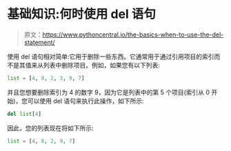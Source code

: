 # 基础知识:何时使用 del 语句

> 原文：<https://www.pythoncentral.io/the-basics-when-to-use-the-del-statement/>

使用 del 语句相对简单:它用于删除一些东西。它通常用于通过引用项目的索引而不是其值来从列表中删除项目。例如，如果您有以下列表:

```py
list = [4, 8, 2, 3, 9, 7]
```

并且您想要删除索引为 4 的数字 9，因为它是列表中的第 5 个项目(索引从 0 开始)，您可以使用 del 语句来执行此操作，如下所示:

```py
del list[4]
```

因此，您的列表现在将如下所示:

```py
list = [4, 8, 2, 9, 7]
```